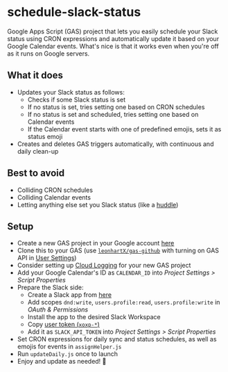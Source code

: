 # schedule-slack-status

Google Apps Script (GAS) project that lets you easily schedule your Slack status using
CRON expressions and automatically update it based on your Google Calendar events.
What's nice is that it works even when you're off as it runs on Google servers.

## What it does
- Updates your Slack status as follows:
  - Checks if some Slack status is set
  - If no status is set, tries setting one based on CRON schedules
  - If no status is set and scheduled, tries setting one based on Calendar events
  - If the Calendar event starts with one of predefined emojis, sets it as status emoji
- Creates and deletes GAS triggers automatically, with continuous and daily clean-up

## Best to avoid
- Colliding CRON schedules
- Colliding Calendar events
- Letting anything else set you Slack status
  (like a [huddle](https://mashable.com/article/how-to-hide-slack-huddle-status))

## Setup
- Create a new GAS project in your Google account [here](https://script.google.com/home) 
- Clone this to your GAS (use [`leonhartX/gas-github`](https://github.com/leonhartX/gas-github)
  with turning on GAS API in [User Settings](https://script.google.com/home/usersettings))
- Consider setting up
  [Cloud Logging](https://developers.google.com/apps-script/guides/logging#cloud_logging)
  for your new GAS project
- Add your Google Calendar's ID as `CALENDAR_ID` into *Project Settings > Script Properties*
- Prepare the Slack side:
  - Create a Slack app from [here](https://api.slack.com/apps)
  - Add scopes `dnd:write`, `users.profile:read`, `users.profile:write` in *OAuth & Permissions*
  - Install the app to the desired Slack Workspace
  - Copy [user token (`xoxp-*`)](https://api.slack.com/authentication/token-types#user)
  - Add it as `SLACK_API_TOKEN` into *Project Settings > Script Properties*
- Set CRON expressions for daily sync and status schedules, as well as emojis for events
  in `assignHelper.js`
- Run `updateDaily.js` once to launch
- Enjoy and update as needed! 🎉
